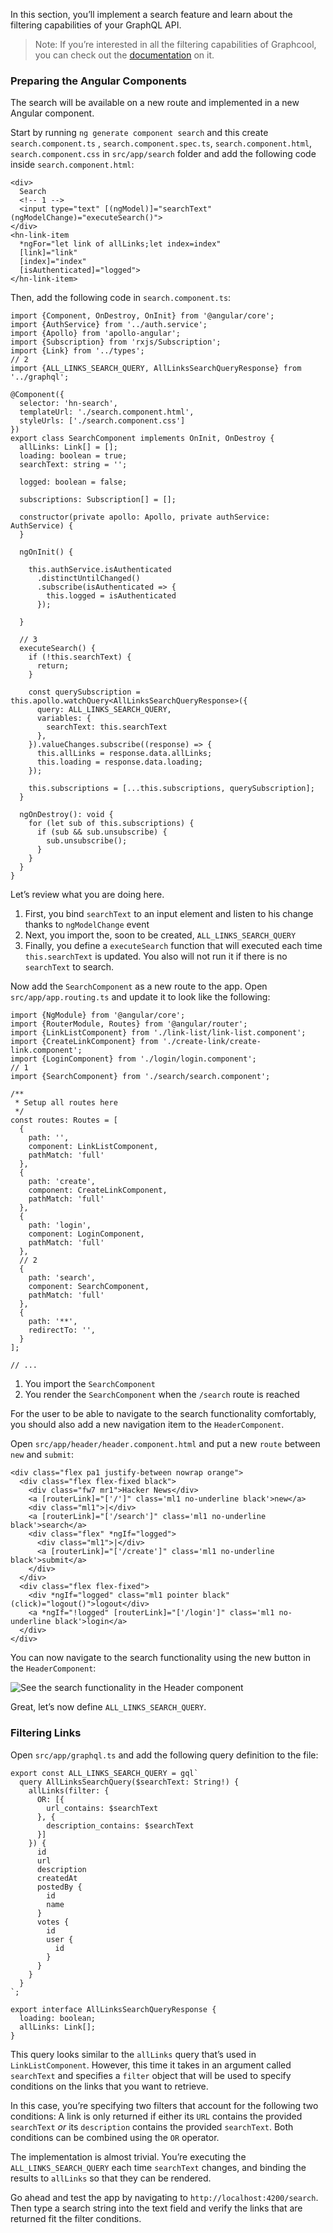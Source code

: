 In this section, you’ll implement a search feature and learn about the filtering capabilities of your GraphQL API.

> Note: If you’re interested in all the filtering capabilities of Graphcool, you can check out the [documentation](https://www.graph.cool/docs/reference/simple-api/filtering-by-field-xookaexai0/) on it.

### Preparing the Angular Components

The search will be available on a new route and implemented in a new Angular component.

Start by running `ng generate component search` and this create `search.component.ts` , `search.component.spec.ts`, `search.component.html`, `search.component.css` in `src/app/search` folder and add the following code inside `search.component.html`:

    <div>
      Search
      <!-- 1 -->
      <input type="text" [(ngModel)]="searchText" (ngModelChange)="executeSearch()">
    </div>
    <hn-link-item
      *ngFor="let link of allLinks;let index=index"
      [link]="link"
      [index]="index"
      [isAuthenticated]="logged">
    </hn-link-item>

Then, add the following code in `search.component.ts`:

    import {Component, OnDestroy, OnInit} from '@angular/core';
    import {AuthService} from '../auth.service';
    import {Apollo} from 'apollo-angular';
    import {Subscription} from 'rxjs/Subscription';
    import {Link} from '../types';
    // 2
    import {ALL_LINKS_SEARCH_QUERY, AllLinksSearchQueryResponse} from '../graphql';

    @Component({
      selector: 'hn-search',
      templateUrl: './search.component.html',
      styleUrls: ['./search.component.css']
    })
    export class SearchComponent implements OnInit, OnDestroy {
      allLinks: Link[] = [];
      loading: boolean = true;
      searchText: string = '';

      logged: boolean = false;

      subscriptions: Subscription[] = [];

      constructor(private apollo: Apollo, private authService: AuthService) {
      }

      ngOnInit() {

        this.authService.isAuthenticated
          .distinctUntilChanged()
          .subscribe(isAuthenticated => {
            this.logged = isAuthenticated
          });

      }

      // 3
      executeSearch() {
        if (!this.searchText) {
          return;
        }

        const querySubscription = this.apollo.watchQuery<AllLinksSearchQueryResponse>({
          query: ALL_LINKS_SEARCH_QUERY,
          variables: {
            searchText: this.searchText
          },
        }).valueChanges.subscribe((response) => {
          this.allLinks = response.data.allLinks;
          this.loading = response.data.loading;
        });

        this.subscriptions = [...this.subscriptions, querySubscription];
      }

      ngOnDestroy(): void {
        for (let sub of this.subscriptions) {
          if (sub && sub.unsubscribe) {
            sub.unsubscribe();
          }
        }
      }
    }

Let’s review what you are doing here.

1.  First, you bind `searchText` to an input element and listen to his change thanks to `ngModelChange` event
2.  Next, you import the, soon to be created, `ALL_LINKS_SEARCH_QUERY`
3.  Finally, you define a `executeSearch` function that will executed each time `this.searchText` is updated. You also will not run it if there is no `searchText` to search.

Now add the `SearchComponent` as a new route to the app. Open `src/app/app.routing.ts` and update it to look like the following:

    import {NgModule} from '@angular/core';
    import {RouterModule, Routes} from '@angular/router';
    import {LinkListComponent} from './link-list/link-list.component';
    import {CreateLinkComponent} from './create-link/create-link.component';
    import {LoginComponent} from './login/login.component';
    // 1
    import {SearchComponent} from './search/search.component';

    /**
     * Setup all routes here
     */
    const routes: Routes = [
      {
        path: '',
        component: LinkListComponent,
        pathMatch: 'full'
      },
      {
        path: 'create',
        component: CreateLinkComponent,
        pathMatch: 'full'
      },
      {
        path: 'login',
        component: LoginComponent,
        pathMatch: 'full'
      },
      // 2
      {
        path: 'search',
        component: SearchComponent,
        pathMatch: 'full'
      },
      {
        path: '**',
        redirectTo: '',
      }
    ];

    // ...

1.  You import the `SearchComponent`
2.  You render the `SearchComponent` when the `/search` route is reached

For the user to be able to navigate to the search functionality comfortably, you should also add a new navigation item to the `HeaderComponent`.

Open `src/app/header/header.component.html` and put a new `route` between `new` and `submit`:

    <div class="flex pa1 justify-between nowrap orange">
      <div class="flex flex-fixed black">
        <div class="fw7 mr1">Hacker News</div>
        <a [routerLink]="['/']" class='ml1 no-underline black'>new</a>
        <div class="ml1">|</div>
        <a [routerLink]="['/search']" class='ml1 no-underline black'>search</a>
        <div class="flex" *ngIf="logged">
          <div class="ml1">|</div>
          <a [routerLink]="['/create']" class='ml1 no-underline black'>submit</a>
        </div>
      </div>
      <div class="flex flex-fixed">
        <div *ngIf="logged" class="ml1 pointer black" (click)="logout()">logout</div>
        <a *ngIf="!logged" [routerLink]="['/login']" class='ml1 no-underline black'>login</a>
      </div>
    </div>

You can now navigate to the search functionality using the new button in the `HeaderComponent`:

![See the search functionality in the Header component](http://imgur.com/XxPdUvo.png)

Great, let’s now define `ALL_LINKS_SEARCH_QUERY`.

### Filtering Links

Open `src/app/graphql.ts` and add the following query definition to the file:

    export const ALL_LINKS_SEARCH_QUERY = gql`
      query AllLinksSearchQuery($searchText: String!) {
        allLinks(filter: {
          OR: [{
            url_contains: $searchText
          }, {
            description_contains: $searchText
          }]
        }) {
          id
          url
          description
          createdAt
          postedBy {
            id
            name
          }
          votes {
            id
            user {
              id
            }
          }
        }
      }
    `;

    export interface AllLinksSearchQueryResponse {
      loading: boolean;
      allLinks: Link[];
    }

This query looks similar to the `allLinks` query that’s used in `LinkListComponent`. However, this time it takes in an argument called `searchText` and specifies a `filter` object that will be used to specify conditions on the links that you want to retrieve.

In this case, you’re specifying two filters that account for the following two conditions: A link is only returned if either its `URL` contains the provided `searchText` _or_ its `description` contains the provided `searchText`. Both conditions can be combined using the `OR` operator.

The implementation is almost trivial. You’re executing the `ALL_LINKS_SEARCH_QUERY` each time `searchText` changes, and binding the results to `allLinks` so that they can be rendered.

Go ahead and test the app by navigating to `http://localhost:4200/search`. Then type a search string into the text field and verify the links that are returned fit the filter conditions.
